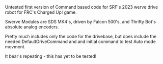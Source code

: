 Untested first version of Command based code for SRF's 2023 werve drive robot for FRC's Charged Up! game.

Swerve Modules are SDS MK4's, driven by Falcon 500's, and Thrifty Bot's absolute analog encoders.

Pretty much includes only the code for the drivebase, but does include the needed DefaultDriveCommand and
and initial command to test Auto mode movment. 

It bear's repeating - this has yet to be tested!
